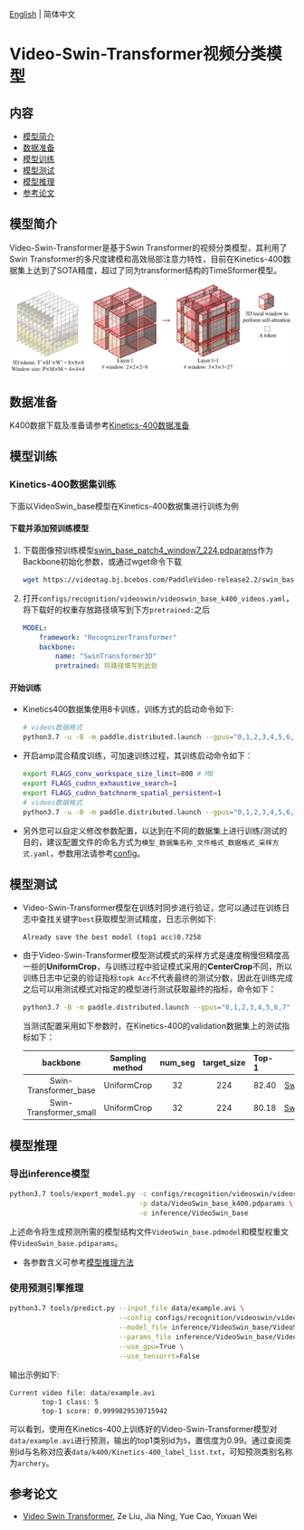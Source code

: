 [English](../../../en/model_zoo/recognition/videoswin.md) | 简体中文

# Video-Swin-Transformer视频分类模型

## 内容

- [模型简介](#模型简介)
- [数据准备](#数据准备)
- [模型训练](#模型训练)
- [模型测试](#模型测试)
- [模型推理](#模型推理)
- [参考论文](#参考论文)


## 模型简介

Video-Swin-Transformer是基于Swin Transformer的视频分类模型，其利用了Swin Transformer的多尺度建模和高效局部注意力特性，目前在Kinetics-400数据集上达到了SOTA精度，超过了同为transformer结构的TimeSformer模型。


![VideoSwin](../../../images/videoswin.jpg)

## 数据准备

K400数据下载及准备请参考[Kinetics-400数据准备](../../dataset/k400.md)


## 模型训练

### Kinetics-400数据集训练

下面以VideoSwin_base模型在Kinetics-400数据集进行训练为例

#### 下载并添加预训练模型

1. 下载图像预训练模型[swin_base_patch4_window7_224.pdparams](https://videotag.bj.bcebos.com/PaddleVideo-release2.2/swin_base_patch4_window7_224.pdparams)作为Backbone初始化参数，或通过wget命令下载

   ```bash
   wget https://videotag.bj.bcebos.com/PaddleVideo-release2.2/swin_base_patch4_window7_224.pdparams
   ```

2. 打开`configs/recognition/videoswin/videoswin_base_k400_videos.yaml`，将下载好的权重存放路径填写到下方`pretrained:`之后

    ```yaml
    MODEL:
        framework: "RecognizerTransformer"
        backbone:
            name: "SwinTransformer3D"
            pretrained: 将路径填写到此处
    ```

#### 开始训练

- Kinetics400数据集使用8卡训练，训练方式的启动命令如下:

    ```bash
    # videos数据格式
    python3.7 -u -B -m paddle.distributed.launch --gpus="0,1,2,3,4,5,6,7"  --log_dir=log_videoswin_base main.py --validate -c configs/recognition/videoswin/videoswin_base_k400_videos.yaml
    ```

- 开启amp混合精度训练，可加速训练过程，其训练启动命令如下：

    ```bash
    export FLAGS_conv_workspace_size_limit=800 # MB
    export FLAGS_cudnn_exhaustive_search=1
    export FLAGS_cudnn_batchnorm_spatial_persistent=1
    # videos数据格式
    python3.7 -u -B -m paddle.distributed.launch --gpus="0,1,2,3,4,5,6,7"  --log_dir=log_videoswin_base main.py --amp --validate -c configs/recognition/videoswin/videoswin_base_k400_videos.yaml
    ```

- 另外您可以自定义修改参数配置，以达到在不同的数据集上进行训练/测试的目的，建议配置文件的命名方式为`模型_数据集名称_文件格式_数据格式_采样方式.yaml`，参数用法请参考[config](../../contribute/config.md)。


## 模型测试

- Video-Swin-Transformer模型在训练时同步进行验证，您可以通过在训练日志中查找关键字`best`获取模型测试精度，日志示例如下:

  ```log
  Already save the best model (top1 acc)0.7258
  ```

- 由于Video-Swin-Transformer模型测试模式的采样方式是速度稍慢但精度高一些的**UniformCrop**，与训练过程中验证模式采用的**CenterCrop**不同，所以训练日志中记录的验证指标`topk Acc`不代表最终的测试分数，因此在训练完成之后可以用测试模式对指定的模型进行测试获取最终的指标，命令如下：

  ```bash
  python3.7 -B -m paddle.distributed.launch --gpus="0,1,2,3,4,5,6,7"  --log_dir=log_videoswin_base main.py --test -c configs/recognition/videoswin/videoswin_base_k400_videos.yaml -w "output/VideoSwin_base/VideoSwin_base_best.pdparams"
  ```

  当测试配置采用如下参数时，在Kinetics-400的validation数据集上的测试指标如下：

   |        backbone        | Sampling method | num_seg | target_size | Top-1 |                                                        checkpoints                                                         |
   | :--------------------: | :-------------: | :-----: | :---------: | :---- | :------------------------------------------------------------------------------------------------------------------------: |
   | Swin-Transformer_base  |   UniformCrop   |   32    |     224     | 82.40 |  [SwinTransformer_k400_base.pdparams](https://videotag.bj.bcebos.com/PaddleVideo-release2.2/VideoSwin_base_k400.pdparams)  |
   | Swin-Transformer_small |   UniformCrop   |   32    |     224     | 80.18 | [SwinTransformer_k400_small.pdparams](https://videotag.bj.bcebos.com/PaddleVideo-release2.2/VideoSwin_small_k400.pdparams) |

## 模型推理

### 导出inference模型

```bash
python3.7 tools/export_model.py -c configs/recognition/videoswin/videoswin_base_k400_videos.yaml \
                                -p data/VideoSwin_base_k400.pdparams \
                                -o inference/VideoSwin_base
```

上述命令将生成预测所需的模型结构文件`VideoSwin_base.pdmodel`和模型权重文件`VideoSwin_base.pdiparams`。

- 各参数含义可参考[模型推理方法](../../usage.md#5-模型推理)

### 使用预测引擎推理

```bash
python3.7 tools/predict.py --input_file data/example.avi \
                           --config configs/recognition/videoswin/videoswin_base_k400_videos.yaml \
                           --model_file inference/VideoSwin_base/VideoSwin_base.pdmodel \
                           --params_file inference/VideoSwin_base/VideoSwin_base.pdiparams \
                           --use_gpu=True \
                           --use_tensorrt=False
```

输出示例如下:

```log
Current video file: data/example.avi
        top-1 class: 5
        top-1 score: 0.9999829530715942
```

可以看到，使用在Kinetics-400上训练好的Video-Swin-Transformer模型对`data/example.avi`进行预测，输出的top1类别id为`5`，置信度为0.99。通过查阅类别id与名称对应表`data/k400/Kinetics-400_label_list.txt`，可知预测类别名称为`archery`。

## 参考论文

- [Video Swin Transformer](https://arxiv.org/pdf/2106.13230.pdf), Ze Liu, Jia Ning, Yue Cao, Yixuan Wei
